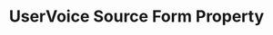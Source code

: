 ---
# -------------------------- #
#        CONTENT TYPE        #
# -------------------------- #

content-type: "api-form"
form-type: "source"
key: "source-form-properties-uservoice-object"


# -------------------------- #
#        OBJECT INFO         #
# -------------------------- #

title: "UserVoice Source Form Property"
api-type: "platform.uservoice"
display-name: "UserVoice"

source-type: "saas"
docs-name: "uservoice"

description: ""


# -------------------------- #
#      OBJECT ATTRIBUTES     #
# -------------------------- #

uses-start-date: true

object-attributes:
  - name: "api_key"
    type: "string"
    required: true
    description: |
      The {{ form-property.display-name }} API key. API keys must be generated by a user who can access **Settings** in their {{ form-property.display-name }} account. Refer to [{{ form-property.display-name }}'s documentation](https://developer.uservoice.com/docs/api/v2/getting-started/){:target="new"} for credential generation instructions.
    value: "<API_KEY>"

  - name: "api_secret"
    type: "string"
    required: true
    description: |
      The {{ form-property.display-name }} API secret. API secrets must be generated by a user who can access **Settings** in their {{ form-property.display-name }} account. Refer to [{{ form-property.display-name }}'s documentation](https://developer.uservoice.com/docs/api/v2/getting-started/){:target="new"} for credential generation instructions.
    value: "<SECRET>"

  - name: "subdomain"
    type: "string"
    required: true
    description: "The subdomain of the {{ form-property.display-name }} account to replicate data from. For example: If the full subdomain were `stitch.{{ form-property.display-name | downcase }}.com`, only `stitch` would be provided."
    value: "<SUBDOMAIN>"
---